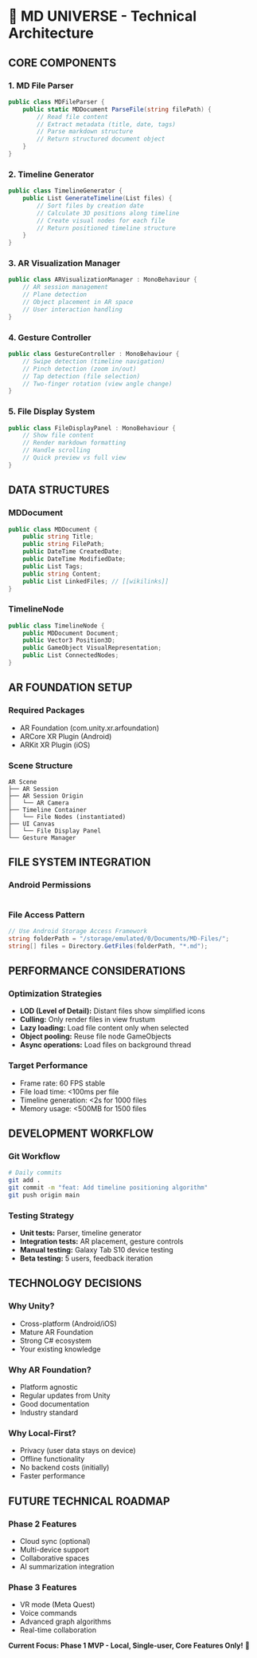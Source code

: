 # 🔧 MD UNIVERSE - Technical Architecture

## CORE COMPONENTS

### 1. MD File Parser
```csharp
public class MDFileParser {
    public static MDDocument ParseFile(string filePath) {
        // Read file content
        // Extract metadata (title, date, tags)
        // Parse markdown structure
        // Return structured document object
    }
}
```

### 2. Timeline Generator
```csharp
public class TimelineGenerator {
    public List GenerateTimeline(List files) {
        // Sort files by creation date
        // Calculate 3D positions along timeline
        // Create visual nodes for each file
        // Return positioned timeline structure
    }
}
```

### 3. AR Visualization Manager
```csharp
public class ARVisualizationManager : MonoBehaviour {
    // AR session management
    // Plane detection
    // Object placement in AR space
    // User interaction handling
}
```

### 4. Gesture Controller
```csharp
public class GestureController : MonoBehaviour {
    // Swipe detection (timeline navigation)
    // Pinch detection (zoom in/out)
    // Tap detection (file selection)
    // Two-finger rotation (view angle change)
}
```

### 5. File Display System
```csharp
public class FileDisplayPanel : MonoBehaviour {
    // Show file content
    // Render markdown formatting
    // Handle scrolling
    // Quick preview vs full view
}
```

## DATA STRUCTURES

### MDDocument
```csharp
public class MDDocument {
    public string Title;
    public string FilePath;
    public DateTime CreatedDate;
    public DateTime ModifiedDate;
    public List Tags;
    public string Content;
    public List LinkedFiles; // [[wikilinks]]
}
```

### TimelineNode
```csharp
public class TimelineNode {
    public MDDocument Document;
    public Vector3 Position3D;
    public GameObject VisualRepresentation;
    public List ConnectedNodes;
}
```

## AR FOUNDATION SETUP

### Required Packages
- AR Foundation (com.unity.xr.arfoundation)
- ARCore XR Plugin (Android)
- ARKit XR Plugin (iOS)

### Scene Structure
```
AR Scene
├── AR Session
├── AR Session Origin
│   └── AR Camera
├── Timeline Container
│   └── File Nodes (instantiated)
├── UI Canvas
│   └── File Display Panel
└── Gesture Manager
```

## FILE SYSTEM INTEGRATION

### Android Permissions
```xml


```

### File Access Pattern
```csharp
// Use Android Storage Access Framework
string folderPath = "/storage/emulated/0/Documents/MD-Files/";
string[] files = Directory.GetFiles(folderPath, "*.md");
```

## PERFORMANCE CONSIDERATIONS

### Optimization Strategies
- **LOD (Level of Detail):** Distant files show simplified icons
- **Culling:** Only render files in view frustum
- **Lazy loading:** Load file content only when selected
- **Object pooling:** Reuse file node GameObjects
- **Async operations:** Load files on background thread

### Target Performance
- Frame rate: 60 FPS stable
- File load time: <100ms per file
- Timeline generation: <2s for 1000 files
- Memory usage: <500MB for 1500 files

## DEVELOPMENT WORKFLOW

### Git Workflow
```bash
# Daily commits
git add .
git commit -m "feat: Add timeline positioning algorithm"
git push origin main
```

### Testing Strategy
- **Unit tests:** Parser, timeline generator
- **Integration tests:** AR placement, gesture controls
- **Manual testing:** Galaxy Tab S10 device testing
- **Beta testing:** 5 users, feedback iteration

## TECHNOLOGY DECISIONS

### Why Unity?
- Cross-platform (Android/iOS)
- Mature AR Foundation
- Strong C# ecosystem
- Your existing knowledge

### Why AR Foundation?
- Platform agnostic
- Regular updates from Unity
- Good documentation
- Industry standard

### Why Local-First?
- Privacy (user data stays on device)
- Offline functionality
- No backend costs (initially)
- Faster performance

## FUTURE TECHNICAL ROADMAP

### Phase 2 Features
- Cloud sync (optional)
- Multi-device support
- Collaborative spaces
- AI summarization integration

### Phase 3 Features
- VR mode (Meta Quest)
- Voice commands
- Advanced graph algorithms
- Real-time collaboration

**Current Focus: Phase 1 MVP - Local, Single-user, Core Features Only!** 🎯
